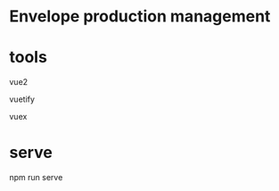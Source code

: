 # Envelope production management

# tools
<p>vue2</p>
<p>vuetify</p>
<p>vuex</p>


# serve
npm run serve
